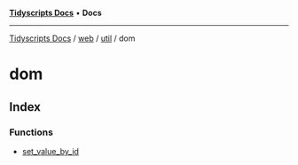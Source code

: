 [**Tidyscripts Docs**](../../../../../../README.md) • **Docs**

***

[Tidyscripts Docs](../../../../../../globals.md) / [web](../../../../README.md) / [util](../../README.md) / dom

# dom

## Index

### Functions

- [set\_value\_by\_id](functions/set_value_by_id.md)
